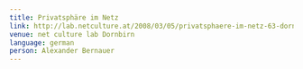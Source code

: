 ```yaml
---
title: Privatsphäre im Netz
link: http://lab.netculture.at/2008/03/05/privatsphaere-im-netz-63-dornbirn/
venue: net culture lab Dornbirn
language: german
person: Alexander Bernauer
---
```

